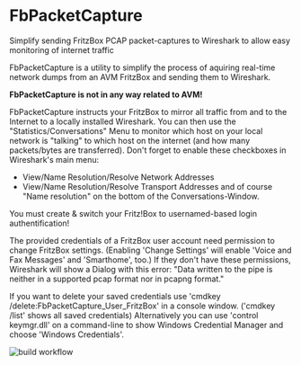 # FbPacketCapture
Simplify sending FritzBox PCAP packet-captures to Wireshark to allow easy monitoring of internet traffic

FbPacketCapture is a utility to simplify the process of aquiring real-time network dumps
from an AVM FritzBox and sending them to Wireshark.

**FbPacketCapture is not in any way related to AVM!**

FbPacketCapture instructs your FritzBox to mirror all traffic from and to the Internet to a locally installed Wireshark.
You can then use the "Statistics/Conversations" Menu to monitor which host on your local network is "talking" to which host
on the internet (and how many packets/bytes are transferred). Don't forget to enable these checkboxes in Wireshark's main menu:
- View/Name Resolution/Resolve Network Addresses
- View/Name Resolution/Resolve Transport Addresses
and of course "Name resolution" on the bottom of the Conversations-Window.

You must create & switch your Fritz!Box to usernamed-based login authentification!

The provided credentials of a FritzBox user account need permission to change FritzBox settings.
(Enabling 'Change Settings' will enable 'Voice and Fax Messages' and 'Smarthome', too.)
If they don't have these permissions, Wireshark will show a Dialog with this error:
"Data written to the pipe is neither in a supported pcap format nor in pcapng format."

If you want to delete your saved credentials use 'cmdkey /delete:FbPacketCapture_User_FritzBox' in a console window.
('cmdkey /list' shows all saved credentials)
Alternatively you can use 'control keymgr.dll' on a command-line to show Windows Credential Manager and choose 'Windows Credentials'.

![build workflow](https://github.com/donid/FbPacketCapture/actions/workflows/dotnet.yml/badge.svg)
